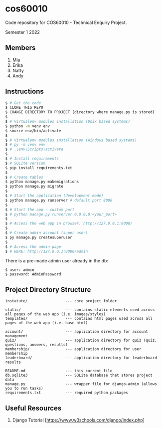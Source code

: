 # cos60010
Code repository for COS60010 - Technical Enquiry Project.

Semester 1 2022

## Members
1. Mia
2. Erika
3. Natty
4. Andy

## Instructions

```bash
$ # Get the code
$ CLONE THIS REPO
$ CHANGE DIRECTORY TO PROJECT (directory where manage.py is stored)
$
$ # Virtualenv modules installation (Unix based systems)
$ python -m venv env 
$ source env/bin/activate
$
$ # Virtualenv modules installation (Windows based systems)
$ # py -m venv env 
$ # .\env\Scripts\activate
$
$ # Install requirements
$ # SQLIte version
$ pip install requirements.txt
$
$ # Create tables
$ python manage.py makemigrations
$ python manage.py migrate
$
$ # Start the application (development mode)
$ python manage.py runserver # default port 8000
$
$ # Start the app - custom port 
$ # python manage.py runserver 0.0.0.0:<your_port>
$
$ # Access the web app in browser: http://127.0.0.1:8000/
$
$ # Create admin account (super user)
$ py manage.py createsuperuser
$ 
$ # Access the admin page
$ # HERE: http://127.0.0.1:8000/admin

```

There is a pre-made admin user already in the db:

```
$ user: admin
$ password: AdminPassword
```

## Project Directory Structure

```
instatute/                 --- core project folder

static/                    --- contains static elements used across all pages of the web app (i.e. images/styles)
templates/                 --- contains html pages used across all pages of the web app (i.e. base html)

account/                   --- application directory for account management
quiz/                      --- application directory for quiz (quiz, questions, answers, results)
membership/                --- application directory for user membership 
leaderboard/               --- application directory for leaderboard results

README.md                  --- this current file
db.sqlite3                 --- SQLite database that stores project data
manage.py                  --- wrapper file for django-admin (allows you to run tasks)
requirements.txt           --- required python packages
```


## Useful Resources

1. Django Tutorial [https://www.w3schools.com/django/index.php]

